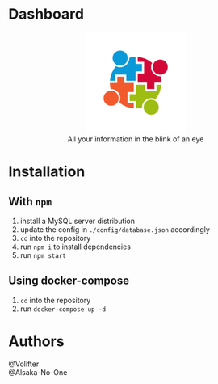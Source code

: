 # Dashboard
<p align="center">
  <img src="./www/img/spinner.svg" width="200" height="200"/><br>
  All your information in the blink of an eye
</p>

# Installation
## With `npm`
1. install a MySQL server distribution
1. update the config in `./config/database.json` accordingly
1. `cd` into the repository
1. run `npm i` to install dependencies
1. run `npm start`

## Using docker-compose
1. `cd` into the repository
1. run `docker-compose up -d`

# Authors
@Volifter\
@Alsaka-No-One

